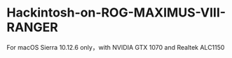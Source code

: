 # Hackintosh-on-ROG-MAXIMUS-VIII-RANGER
For macOS Sierra 10.12.6 only，with NVIDIA GTX 1070 and Realtek ALC1150
